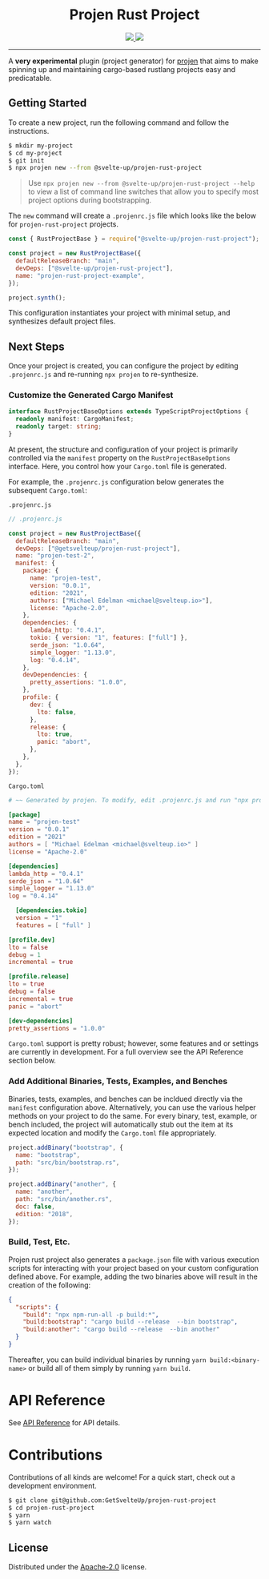 <div align="center">
    <h1>Projen Rust Project</h1>
    <a href="https://circleci.com/gh/GetSvelteUp/projen-rust-project/tree/main">
        <img src="https://circleci.com/gh/GetSvelteUp/projen-rust-project/tree/main.svg?style=svg"/>
    </a>
    <a href="https://opensource.org/licenses/Apache-2.0">
        <img src="https://img.shields.io/badge/License-Apache%202.0-yellowgreen.svg"/>
    </a>
    <br />
    <hr />
</div>

A **very experimental** plugin (project generator) for [projen](https://github.com/projen/projen) that aims to make spinning up and maintaining cargo-based rustlang projects easy and predicatable.

## Getting Started

To create a new project, run the following command and follow the instructions.

```sh
$ mkdir my-project
$ cd my-project
$ git init
$ npx projen new --from @svelte-up/projen-rust-project
```

> Use `npx projen new --from @svelte-up/projen-rust-project --help` to view a list of command line switches that allow you to specify most project options during bootstrapping.

The `new` command will create a `.projenrc.js` file which looks like the below for `projen-rust-project` projects.

```js
const { RustProjectBase } = require("@svelte-up/projen-rust-project");

const project = new RustProjectBase({
  defaultReleaseBranch: "main",
  devDeps: ["@svelte-up/projen-rust-project"],
  name: "projen-rust-project-example",
});

project.synth();
```

This configuration instantiates your project with minimal setup, and synthesizes default project files.

## Next Steps

Once your project is created, you can configure the project by editing `.projenrc.js` and re-running `npx projen` to re-synthesize.

### Customize the Generated Cargo Manifest

```ts
interface RustProjectBaseOptions extends TypeScriptProjectOptions {
  readonly manifest: CargoManifest;
  readonly target: string;
}
```

At present, the structure and configuration of your project is primarily controlled via the `manifest` property on the `RustProjectBaseOptions` interface. Here, you control how your `Cargo.toml` file is generated.

For example, the `.projenrc.js` configuration below generates the subsequent `Cargo.toml`:

`.projenrc.js`

```js
// .projenrc.js

const project = new RustProjectBase({
  defaultReleaseBranch: "main",
  devDeps: ["@getsvelteup/projen-rust-project"],
  name: "projen-test-2",
  manifest: {
    package: {
      name: "projen-test",
      version: "0.0.1",
      edition: "2021",
      authors: ["Michael Edelman <michael@svelteup.io>"],
      license: "Apache-2.0",
    },
    dependencies: {
      lambda_http: "0.4.1",
      tokio: { version: "1", features: ["full"] },
      serde_json: "1.0.64",
      simple_logger: "1.13.0",
      log: "0.4.14",
    },
    devDependencies: {
      pretty_assertions: "1.0.0",
    },
    profile: {
      dev: {
        lto: false,
      },
      release: {
        lto: true,
        panic: "abort",
      },
    },
  },
});
```

`Cargo.toml`

```toml
# ~~ Generated by projen. To modify, edit .projenrc.js and run "npx projen".

[package]
name = "projen-test"
version = "0.0.1"
edition = "2021"
authors = [ "Michael Edelman <michael@svelteup.io>" ]
license = "Apache-2.0"

[dependencies]
lambda_http = "0.4.1"
serde_json = "1.0.64"
simple_logger = "1.13.0"
log = "0.4.14"

  [dependencies.tokio]
  version = "1"
  features = [ "full" ]

[profile.dev]
lto = false
debug = 1
incremental = true

[profile.release]
lto = true
debug = false
incremental = true
panic = "abort"

[dev-dependencies]
pretty_assertions = "1.0.0"
```

`Cargo.toml` support is pretty robust; however, some features and or settings are currently in development. For a full overview see the API Reference section below.

### Add Additional Binaries, Tests, Examples, and Benches

Binaries, tests, examples, and benches can be incldued directly via the `manifest` configuration above. Alternatively, you can use the various helper methods on your project to do the same. For every binary, test, example, or bench included, the project will automatically stub out the item at its expected location and modify the `Cargo.toml` file appropriately.

```js
project.addBinary("bootstrap", {
  name: "bootstrap",
  path: "src/bin/bootstrap.rs",
});

project.addBinary("another", {
  name: "another",
  path: "src/bin/another.rs",
  doc: false,
  edition: "2018",
});
```

### Build, Test, Etc.

Projen rust project also generates a `package.json` file with various execution scripts for interacting with your project based on your custom configuration defined above. For example, adding the two binaries above will result in the creation of the following:

```json
{
  "scripts": {
    "build": "npx npm-run-all -p build:*",
    "build:bootstrap": "cargo build --release  --bin bootstrap",
    "build:another": "cargo build --release  --bin another"
  }
}
```

Thereafter, you can build individual binaries by running `yarn build:<binary-name>` or build all of them simply by running `yarn build`.

# API Reference

See [API Reference](https://github.com/GetSvelteUp/projen-rust-project/blob/main/API.md) for API details.

# Contributions

Contributions of all kinds are welcome! For a quick start, check out a development environment.

```sh
$ git clone git@github.com:GetSvelteUp/projen-rust-project
$ cd projen-rust-project
$ yarn
$ yarn watch
```

## License

Distributed under the [Apache-2.0](./LICENSE) license.
